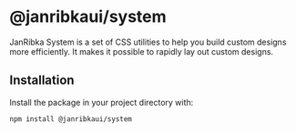# @janribkaui/system

JanRibka System is a set of CSS utilities to help you build custom designs more efficiently. It makes it possible to rapidly lay out custom designs.

## Installation

Install the package in your project directory with:

<!-- #default-branch-switch -->

```bash
npm install @janribkaui/system
```
